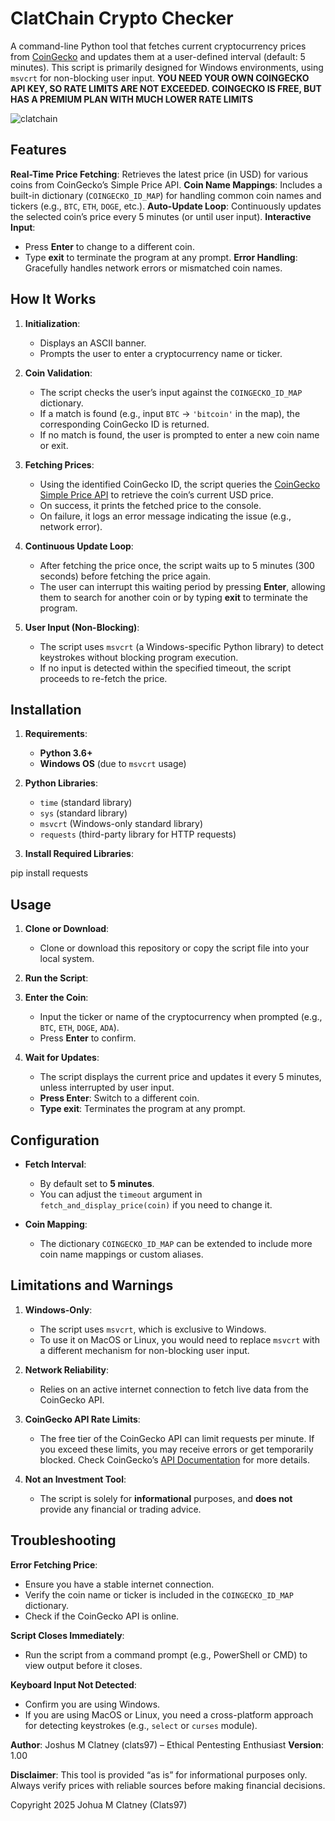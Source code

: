 # ClatChain Crypto Checker

A command-line Python tool that fetches current cryptocurrency prices from [CoinGecko](https://www.coingecko.com/en/api) and updates them at a user-defined interval (default: 5 minutes). This script is primarily designed for Windows environments, using `msvcrt` for non-blocking user input. **YOU NEED YOUR OWN COINGECKO API KEY, SO RATE LIMITS ARE NOT EXCEEDED. COINGECKO IS FREE, BUT HAS A PREMIUM PLAN WITH MUCH LOWER RATE LIMITS**

![clatchain](https://github.com/user-attachments/assets/b7db449d-2e70-4b32-b1ff-298a760b4009)

## Features
**Real-Time Price Fetching**: Retrieves the latest price (in USD) for various coins from CoinGecko’s Simple Price API.
**Coin Name Mappings**: Includes a built-in dictionary (`COINGECKO_ID_MAP`) for handling common coin names and tickers (e.g., `BTC`, `ETH`, `DOGE`, etc.).
**Auto-Update Loop**: Continuously updates the selected coin’s price every 5 minutes (or until user input).
**Interactive Input**: 
  - Press **Enter** to change to a different coin.
  - Type **exit** to terminate the program at any prompt.
**Error Handling**: Gracefully handles network errors or mismatched coin names.

## How It Works

1. **Initialization**:  
   - Displays an ASCII banner.  
   - Prompts the user to enter a cryptocurrency name or ticker.

2. **Coin Validation**:
   - The script checks the user’s input against the `COINGECKO_ID_MAP` dictionary.  
   - If a match is found (e.g., input `BTC` → `'bitcoin'` in the map), the corresponding CoinGecko ID is returned.
   - If no match is found, the user is prompted to enter a new coin name or exit.

3. **Fetching Prices**:
   - Using the identified CoinGecko ID, the script queries the [CoinGecko Simple Price API](https://www.coingecko.com/en/api/documentation) to retrieve the coin’s current USD price.
   - On success, it prints the fetched price to the console.  
   - On failure, it logs an error message indicating the issue (e.g., network error).

4. **Continuous Update Loop**:
   - After fetching the price once, the script waits up to 5 minutes (300 seconds) before fetching the price again.  
   - The user can interrupt this waiting period by pressing **Enter**, allowing them to search for another coin or by typing **exit** to terminate the program.

5. **User Input (Non-Blocking)**:
   - The script uses `msvcrt` (a Windows-specific Python library) to detect keystrokes without blocking program execution.  
   - If no input is detected within the specified timeout, the script proceeds to re-fetch the price.

## Installation

1. **Requirements**:
   - **Python 3.6+**  
   - **Windows OS** (due to `msvcrt` usage)  

2. **Python Libraries**:
   - `time` (standard library)
   - `sys` (standard library)
   - `msvcrt` (Windows-only standard library)
   - `requests` (third-party library for HTTP requests)

3. **Install Required Libraries**:

pip install requests

## Usage

1. **Clone or Download**:
   - Clone or download this repository or copy the script file into your local system.

2. **Run the Script**:

3. **Enter the Coin**:
   - Input the ticker or name of the cryptocurrency when prompted (e.g., `BTC`, `ETH`, `DOGE`, `ADA`).
   - Press **Enter** to confirm.

4. **Wait for Updates**:
   - The script displays the current price and updates it every 5 minutes, unless interrupted by user input.
   - **Press Enter**: Switch to a different coin.
   - **Type exit**: Terminates the program at any prompt.

## Configuration

- **Fetch Interval**:
  - By default set to **5 minutes**.  
  - You can adjust the `timeout` argument in `fetch_and_display_price(coin)` if you need to change it.

- **Coin Mapping**:
  - The dictionary `COINGECKO_ID_MAP` can be extended to include more coin name mappings or custom aliases.

## Limitations and Warnings

1. **Windows-Only**:  
   - The script uses `msvcrt`, which is exclusive to Windows.  
   - To use it on MacOS or Linux, you would need to replace `msvcrt` with a different mechanism for non-blocking user input.

2. **Network Reliability**:  
   - Relies on an active internet connection to fetch live data from the CoinGecko API.

3. **CoinGecko API Rate Limits**:  
   - The free tier of the CoinGecko API can limit requests per minute. If you exceed these limits, you may receive errors or get temporarily blocked. Check CoinGecko’s [API Documentation](https://www.coingecko.com/en/api/documentation) for more details.

4. **Not an Investment Tool**:  
   - The script is solely for **informational** purposes, and **does not** provide any financial or trading advice.

## Troubleshooting

**Error Fetching Price**:
  - Ensure you have a stable internet connection.
  - Verify the coin name or ticker is included in the `COINGECKO_ID_MAP` dictionary.  
  - Check if the CoinGecko API is online.

**Script Closes Immediately**:
  - Run the script from a command prompt (e.g., PowerShell or CMD) to view output before it closes.

**Keyboard Input Not Detected**:
  - Confirm you are using Windows.  
  - If you are using MacOS or Linux, you need a cross-platform approach for detecting keystrokes (e.g., `select` or `curses` module).

**Author**: Joshus M Clatney (clats97) – Ethical Pentesting Enthusiast 
**Version**: 1.00  

**Disclaimer**: This tool is provided “as is” for informational purposes only. Always verify prices with reliable sources before making financial decisions.

Copyright 2025 Johua M Clatney (Clats97)
